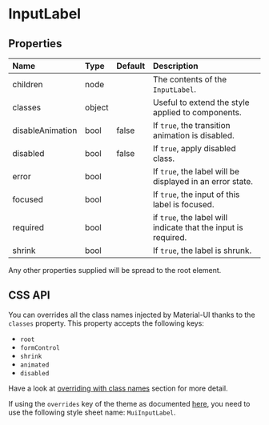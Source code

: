 # InputLabel



## Properties
| Name | Type | Default | Description |
|:-----|:-----|:--------|:------------|
| children | node |  | The contents of the `InputLabel`. |
| classes | object |  | Useful to extend the style applied to components. |
| disableAnimation | bool | false | If `true`, the transition animation is disabled. |
| disabled | bool | false | If `true`, apply disabled class. |
| error | bool |  | If `true`, the label will be displayed in an error state. |
| focused | bool |  | If `true`, the input of this label is focused. |
| required | bool |  | if `true`, the label will indicate that the input is required. |
| shrink | bool |  | If `true`, the label is shrunk. |

Any other properties supplied will be spread to the root element.

## CSS API

You can overrides all the class names injected by Material-UI thanks to the `classes` property.
This property accepts the following keys:
- `root`
- `formControl`
- `shrink`
- `animated`
- `disabled`

Have a look at [overriding with class names](/customization/overrides#overriding-with-class-names)
section for more detail.

If using the `overrides` key of the theme as documented
[here](/customization/themes#customizing-all-instances-of-a-component-type),
you need to use the following style sheet name: `MuiInputLabel`.
